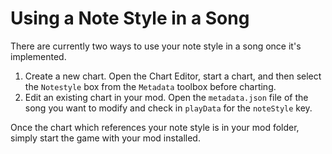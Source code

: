 # Using a Note Style in a Song

There are currently two ways to use your note style in a song once it's implemented.

1. Create a new chart. Open the Chart Editor, start a chart, and then select the `Notestyle` box from the `Metadata` toolbox before charting.
2. Edit an existing chart in your mod. Open the `metadata.json` file of the song you want to modify and check in `playData` for the `noteStyle` key.

Once the chart which references your note style is in your mod folder, simply start the game with your mod installed.
